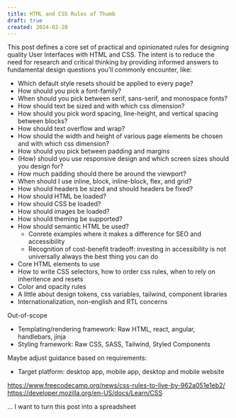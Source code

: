 ```yaml
---
title: HTML and CSS Rules of Thumb
draft: true
created: 2024-02-20
---
```


This post defines a core set of practical and opinionated rules for designing
quality User Interfaces with HTML and CSS. The intent is to reduce the need for
research and critical thinking by providing informed answers to fundamental
design questions you'll commonly encounter, like:

- Which default style resets should be applied to every page?
- How should you pick a font-family?
- When should you pick between serif, sans-serif, and monospace fonts?
- How should text be sized and with which css dimension?
- How should you pick word spacing, line-height, and vertical spacing between
  blocks?
- How should text overflow and wrap?
- How should the width and height of various page elements be chosen and with
  which css dimension?
- How should you pick between padding and margins
- (How) should you use responsive design and which screen sizes should you
  design for?
- How much padding should there be around the viewport?
- When should I use inline, block, inline-block, flex, and grid?
- How should headers be sized and should headers be fixed?
- How should HTML be loaded?
- How should CSS be loaded?
- How should images be loaded?
- How should theming be supported?
- How should semantic HTML be used?
  - Conrete examples where it makes a difference for SEO and accessibility
  - Recognition of cost-benefit tradeoff: investing in accessibility is not
    universally always the best thing you can do
- Core HTML elements to use
- How to write CSS selectors, how to order css rules, when to rely on
  inheritence and resets
- Color and opacity rules
- A little about design tokens, css variables, tailwind, component libraries
- Internationalization, non-english and RTL concerns

Out-of-scope

- Templating/rendering framework: Raw HTML, react, angular, handlebars, jinja
- Styling framework: Raw CSS, SASS, Tailwind, Styled Components

Maybe adjust guidance based on requirements:

- Target platform: desktop app, mobile app, desktop and mobile website

https://www.freecodecamp.org/news/css-rules-to-live-by-962a051e1eb2/
https://developer.mozilla.org/en-US/docs/Learn/CSS

... I want to turn this post into a spreadsheet
